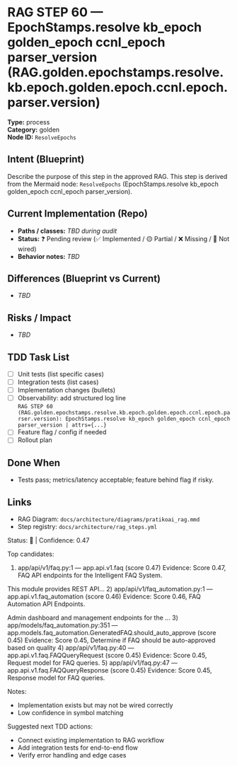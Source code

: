 # RAG STEP 60 — EpochStamps.resolve kb_epoch golden_epoch ccnl_epoch parser_version (RAG.golden.epochstamps.resolve.kb.epoch.golden.epoch.ccnl.epoch.parser.version)

**Type:** process  
**Category:** golden  
**Node ID:** `ResolveEpochs`

## Intent (Blueprint)
Describe the purpose of this step in the approved RAG. This step is derived from the Mermaid node: `ResolveEpochs` (EpochStamps.resolve kb_epoch golden_epoch ccnl_epoch parser_version).

## Current Implementation (Repo)
- **Paths / classes:** _TBD during audit_
- **Status:** ❓ Pending review (✅ Implemented / 🟡 Partial / ❌ Missing / 🔌 Not wired)
- **Behavior notes:** _TBD_

## Differences (Blueprint vs Current)
- _TBD_

## Risks / Impact
- _TBD_

## TDD Task List
- [ ] Unit tests (list specific cases)
- [ ] Integration tests (list cases)
- [ ] Implementation changes (bullets)
- [ ] Observability: add structured log line  
  `RAG STEP 60 (RAG.golden.epochstamps.resolve.kb.epoch.golden.epoch.ccnl.epoch.parser.version): EpochStamps.resolve kb_epoch golden_epoch ccnl_epoch parser_version | attrs={...}`
- [ ] Feature flag / config if needed
- [ ] Rollout plan

## Done When
- Tests pass; metrics/latency acceptable; feature behind flag if risky.

## Links
- RAG Diagram: `docs/architecture/diagrams/pratikoai_rag.mmd`
- Step registry: `docs/architecture/rag_steps.yml`


<!-- AUTO-AUDIT:BEGIN -->
Status: 🔌  |  Confidence: 0.47

Top candidates:
1) app/api/v1/faq.py:1 — app.api.v1.faq (score 0.47)
   Evidence: Score 0.47, FAQ API endpoints for the Intelligent FAQ System.

This module provides REST API...
2) app/api/v1/faq_automation.py:1 — app.api.v1.faq_automation (score 0.46)
   Evidence: Score 0.46, FAQ Automation API Endpoints.

Admin dashboard and management endpoints for the ...
3) app/models/faq_automation.py:351 — app.models.faq_automation.GeneratedFAQ.should_auto_approve (score 0.45)
   Evidence: Score 0.45, Determine if FAQ should be auto-approved based on quality
4) app/api/v1/faq.py:40 — app.api.v1.faq.FAQQueryRequest (score 0.45)
   Evidence: Score 0.45, Request model for FAQ queries.
5) app/api/v1/faq.py:47 — app.api.v1.faq.FAQQueryResponse (score 0.45)
   Evidence: Score 0.45, Response model for FAQ queries.

Notes:
- Implementation exists but may not be wired correctly
- Low confidence in symbol matching

Suggested next TDD actions:
- Connect existing implementation to RAG workflow
- Add integration tests for end-to-end flow
- Verify error handling and edge cases
<!-- AUTO-AUDIT:END -->
